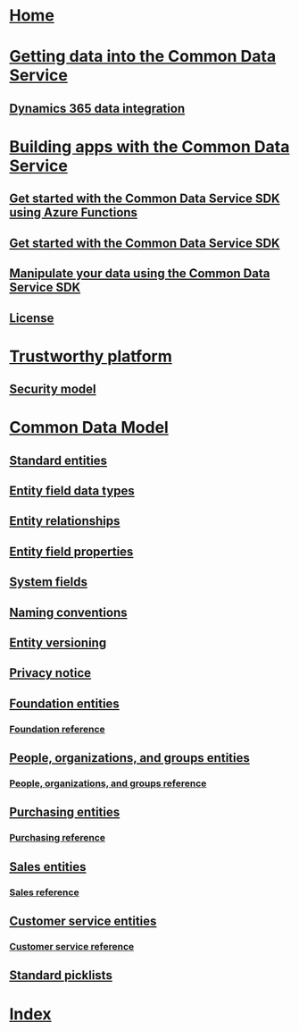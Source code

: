 # [Home](introduction.md)
# [Getting data into the Common Data Service](data-integration-home-page.md)
## [Dynamics 365 data integration](dynamics-365-integration.md)
# [Building apps with the Common Data Service](cds-sdk-home-page.md)
## [Get started with the Common Data Service SDK using Azure Functions](cds-sdk-azure-functions-get-started.md)
## [Get started with the Common Data Service SDK](cds-sdk-get-started.md)
## [Manipulate your data using the Common Data Service SDK](cds-sdk-manipulate-data.md)
## [License](cds-sdk-eula.md)
# [Trustworthy platform](security-home-page.md)
## [Security model](security-model.md)
# [Common Data Model](common-data-model.md)
## [Standard entities](standard-entities.md)
## [Entity field data types](field-data-types.md)
## [Entity relationships](relationships.md)
## [Entity field properties](field-properties.md)
## [System fields](system-fields.md)
## [Naming conventions](naming-conventions.md)
## [Entity versioning](versioning.md)
## [Privacy notice](privacy-notice.md)
## [Foundation entities](entities-foundation.md)
### [Foundation reference](entity-tables/foundation.md)
## [People, organizations, and groups entities](entities-person-organization-group.md)
### [People, organizations, and groups reference](entity-tables/person-organization-group.md)
## [Purchasing entities](entities-purchasing.md)
### [Purchasing reference](entity-tables/purchasing.md)
## [Sales entities](entities-sales.md)
### [Sales reference](entity-tables/sales.md)
## [Customer service entities](entities-customer-service.md)
### [Customer service reference](entity-tables/customer-service.md)
## [Standard picklists](standard-picklists.md)
# [Index](index.md)

